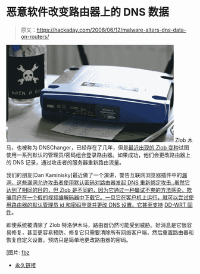 # 恶意软件改变路由器上的 DNS 数据

> 原文：<https://hackaday.com/2008/06/12/malware-alters-dns-data-on-routers/>

![](img/a14737fcd4ebf9d246fdf6353ea1a404.png)
Zlob 木马，也被称为 DNSChanger，已经存在了几年，但是[最近出现的 Zlob 变种](http://blog.washingtonpost.com/securityfix/2008/06/malware_silently_alters_wirele_1.html)试图使用一系列默认的管理员/密码组合登录路由器。如果成功，他们会更改路由器上的 DNS 记录，通过攻击者的服务器重新路由流量。

我们的朋友[Dan Kaminisky]最近做了一个演讲，警告互联网浏览器插件中的[漏洞，这些漏洞允许攻击者使用默认密码对路由器发起 DNS 重新绑定攻击..虽然它达到了相同的目的，但 Zlob 是不同的，因为它通过一种屡试不爽的方法感染，欺骗用户在一个假的视频编解码器中下载它。一旦它在客户机上运行，就可以尝试使用路由器的默认管理员 id 和密码登录并更改 DNS 设置。它甚至支持](http://www.darkreading.com/document.asp?doc_id=150567) [DD-WRT 固件](http://www.dd-wrt.com/dd-wrtv3/index.php)。

即使系统被清除了 Zlob 特洛伊木马，路由器仍然可能受到威胁。好消息是它很容易修复，甚至更容易预防。修复它只需要清除所有网络客户端，然后重置路由器和恢复自定义设置。预防只是简单地更改路由器的密码。

[图片: [fbz](http://www.fabienne.us/blog/news/300/getting-DNS-to-stick-in-OpenWRT)

*   [永久链接](http://blog.washingtonpost.com/securityfix/2008/06/malware_silently_alters_wirele_1.html)
